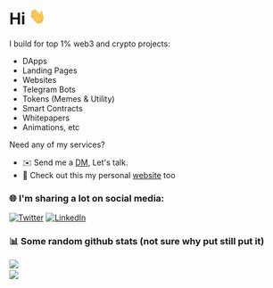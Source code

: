 # Hi <img src="https://github.com/timokonkwo/timokonkwo/blob/main/wave.gif" width="30px" height="30px"> 

<p align="left">I build for top 1% web3 and crypto projects: </p>

* DApps
* Landing Pages
* Websites
* Telegram Bots
* Tokens (Memes & Utility)
* Smart Contracts
* Whitepapers
* Animations, etc

Need any of my services?

* ✉️ Send me a [DM](https://t.me/timokonkwo), Let's talk.
* 🧔 Check out this my personal [website](https://www.timokonkwo.com) too

### 🌐 I'm sharing a lot on social media:
[![Twitter](https://img.shields.io/badge/Twitter-%231DA1F2.svg?logo=Twitter&logoColor=white)](https://twitter.com/timokonkwo_) 
[![LinkedIn](https://img.shields.io/badge/LinkedIn-%230077B5.svg?logo=linkedin&logoColor=white)](https://linkedin.com/in/timokonkwo)

### 📊 Some random github stats (not sure why put still put it)
![](https://github-readme-stats.vercel.app/api?username=timokonkwo&theme=react&hide_border=false&include_all_commits=true&count_private=true)<br/>
![](https://github-readme-streak-stats.herokuapp.com/?user=timokonkwo&theme=react&hide_border=false)<br/>

